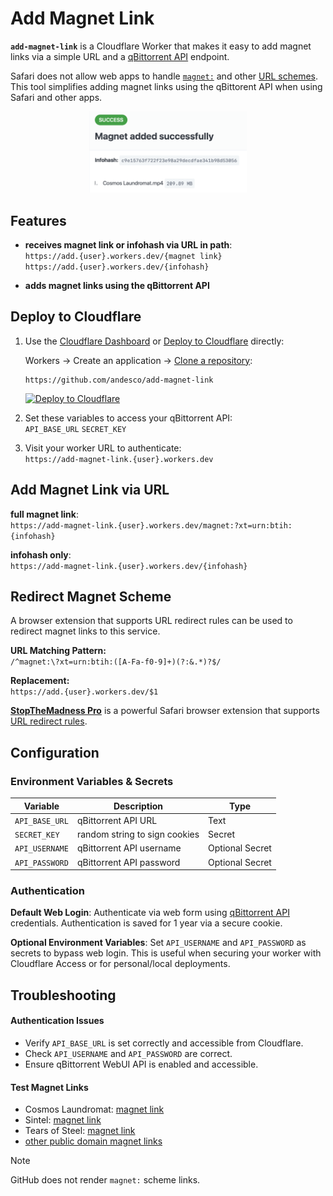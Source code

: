 # Add Magnet Link

**`add-magnet-link`** is a Cloudflare Worker that makes it easy to add magnet links via a simple URL and a [qBittorrent API] endpoint.

Safari does not allow web apps to handle [`magnet:`](//wikipedia.org/wiki/Magnet_URI_scheme) and other [URL schemes][tweet]. This tool simplifies adding magnet links using the qBittorent API when using Safari and other apps.

[tweet]: https://x.com/andrewe/status/1919765382438518918 "tweet by @andrewe"

<p align="center">
  <a href="screenshot-success.png">
    <img src="screenshot-success.png" alt="Screenshot" width="50%">
  </a>
</p>

## Features

- **receives magnet link or infohash via URL in path**: \
  `https://add.{user}.workers.dev/{magnet link}` \
  `https://add.{user}.workers.dev/{infohash}`

- **adds magnet links using the qBittorrent API**

## Deploy to Cloudflare

1. Use the [Cloudflare Dashboard](https://deploy.workers.cloudflare.com/?url=https://github.com/andesco/add-magnet-link) or [Deploy to Cloudflare](https://deploy.workers.cloudflare.com/?url=https://github.com/andesco/add-magnet-link) directly:

   Workers → Create an application → [Clone a repository](https://deploy.workers.cloudflare.com/?url=https://github.com/andesco/add-magnet-link):
   ```
   https://github.com/andesco/add-magnet-link
   ```

   [![Deploy to Cloudflare](https://deploy.workers.cloudflare.com/button)](https://deploy.workers.cloudflare.com/?url=https://github.com/andesco/add-magnet-link)

2. Set these variables to access your qBittorrent API:\
   `API_BASE_URL`
   `SECRET_KEY`

3. Visit your worker URL to authenticate:\
  `https://add-magnet-link.{user}.workers.dev`

## Add Magnet Link via URL

**full magnet link**:\
`https://add-magnet-link.{user}.workers.dev/magnet:?xt=urn:btih:{infohash}`

**infohash only**:\
`https://add-magnet-link.{user}.workers.dev/{infohash}`

## Redirect Magnet Scheme

A browser extension that supports URL redirect rules can be used to redirect magnet links to this service.

**URL Matching Pattern:**\
`/^magnet:\?xt=urn:btih:([A-Fa-f0-9]+)(?:&.*)?$/`

**Replacement:**\
`https://add.{user}.workers.dev/$1`

**[StopTheMadness Pro](https://apple.co/4e0lkPG)** is a powerful Safari browser extension that supports [URL redirect rules](https://underpassapp.com/StopTheMadness/Pro/Docs/Redirects.html).

## Configuration

### Environment Variables & Secrets

Variable       | Description                   | Type
---------------|-------------------------------|----------------
`API_BASE_URL` | qBittorrent API URL           | Text
`SECRET_KEY`   | random string to sign cookies | Secret
`API_USERNAME` | qBittorrent API username      | Optional Secret
`API_PASSWORD` | qBittorrent API password      | Optional Secret

### Authentication

**Default Web Login**: Authenticate via web form using [qBittorrent API] credentials. Authentication is saved for 1 year via a secure cookie.

**Optional Environment Variables**: Set `API_USERNAME` and `API_PASSWORD` as secrets to bypass web login. This is useful when securing your worker with Cloudflare Access or for personal/local deployments.

## Troubleshooting

#### Authentication Issues

- Verify `API_BASE_URL` is set correctly and accessible from Cloudflare.
- Check `API_USERNAME` and `API_PASSWORD` are correct.
- Ensure qBittorrent WebUI API is enabled and accessible.

#### Test Magnet Links

- Cosmos Laundromat: [magnet link][Cosmos Laundromat]
- Sintel: [magnet link][Sintel]
- Tears of Steel: [magnet link][Tears of Steel]
- [other public domain magnet links](https://webtorrent.io/free-torrents)

> [!Note]
> GitHub does not render `magnet:` scheme links.

[qBittorrent API]: https://github.com/qbittorrent/qBittorrent/wiki#WebUI-API

[Cosmos Laundromat]: <magnet:?xt=urn:btih:c9e15763f722f23e98a29decdfae341b98d53056&amp;dn=Cosmos+Laundromat&amp;tr=udp%3A%2F%2Fexplodie.org%3A6969&amp;tr=udp%3A%2F%2Ftracker.coppersurfer.tk%3A6969&amp;tr=udp%3A%2F%2Ftracker.empire-js.us%3A1337&amp;tr=udp%3A%2F%2Ftracker.leechers-paradise.org%3A6969&amp;tr=udp%3A%2F%2Ftracker.opentrackr.org%3A1337&amp;tr=wss%3A%2F%2Ftracker.btorrent.xyz&amp;tr=wss%3A%2F%2Ftracker.fastcast.nz&amp;tr=wss%3A%2F%2Ftracker.openwebtorrent.com&amp;ws=https%3A%2F%2Fwebtorrent.io%2Ftorrents%2F&amp;xs=https%3A%2F%2Fwebtorrent.io%2Ftorrents%2Fcosmos-laundromat.torrent">
[Sintel]: <magnet:?xt=urn:btih:08ada5a7a6183aae1e09d831df6748d566095a10&amp;dn=Sintel&amp;tr=udp%3A%2F%2Fexplodie.org%3A6969&amp;tr=udp%3A%2F%2Ftracker.coppersurfer.tk%3A6969&amp;tr=udp%3A%2F%2Ftracker.empire-js.us%3A1337&amp;tr=udp%3A%2F%2Ftracker.leechers-paradise.org%3A6969&amp;tr=udp%3A%2F%2Ftracker.opentrackr.org%3A1337&amp;tr=wss%3A%2F%2Ftracker.btorrent.xyz&amp;tr=wss%3A%2F%2Ftracker.fastcast.nz&amp;tr=wss%3A%2F%2Ftracker.openwebtorrent.com&amp;ws=https%3A%2F%2Fwebtorrent.io%2Ftorrents%2F&amp;xs=https%3A%2F%2Fwebtorrent.io%2Ftorrents%2Fsintel.torrent>
[Tears of Steel]: <magnet:?xt=urn:btih:209c8226b299b308beaf2b9cd3fb49212dbd13ec&amp;dn=Tears+of+Steel&amp;tr=udp%3A%2F%2Fexplodie.org%3A6969&amp;tr=udp%3A%2F%2Ftracker.coppersurfer.tk%3A6969&amp;tr=udp%3A%2F%2Ftracker.empire-js.us%3A1337&amp;tr=udp%3A%2F%2Ftracker.leechers-paradise.org%3A6969&amp;tr=udp%3A%2F%2Ftracker.opentrackr.org%3A1337&amp;tr=wss%3A%2F%2Ftracker.btorrent.xyz&amp;tr=wss%3A%2F%2Ftracker.fastcast.nz&amp;tr=wss%3A%2F%2Ftracker.openwebtorrent.com&amp;ws=https%3A%2F%2Fwebtorrent.io%2Ftorrents%2F&amp;xs=https%3A%2F%2Fwebtorrent.io%2Ftorrents%2Ftears-of-steel.torrent>
